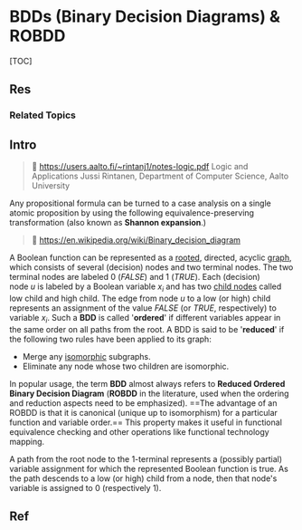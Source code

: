# BDDs (Binary Decision Diagrams) & ROBDD

[TOC]



## Res
### Related Topics



## Intro
> 📖 https://users.aalto.fi/~rintanj1/notes-logic.pdf
> Logic and Applications Jussi Rintanen, Department of Computer Science, Aalto University

Any propositional formula can be turned to a case analysis on a single atomic proposition by using the following equivalence-preserving transformation (also known as **Shannon expansion**.)

> 🔗 https://en.wikipedia.org/wiki/Binary_decision_diagram

A Boolean function can be represented as a [rooted](https://en.wikipedia.org/wiki/Rooted_graph "Rooted graph"), directed, acyclic [graph](https://en.wikipedia.org/wiki/Graph_theory "Graph theory"), which consists of several (decision) nodes and two terminal nodes. The two terminal nodes are labeled 0 ($FALSE$) and 1 ($TRUE$). Each (decision) node $u$ is labeled by a Boolean variable $x_i$ and has two [child nodes](https://en.wikipedia.org/wiki/Child_node "Child node") called low child and high child. The edge from node $u$ to a low (or high) child represents an assignment of the value $FALSE$ (or $TRUE$, respectively) to variable $x_i$. Such a **BDD** is called '**ordered**' if different variables appear in the same order on all paths from the root. A BDD is said to be '**reduced**' if the following two rules have been applied to its graph:
- Merge any [isomorphic](https://en.wikipedia.org/wiki/Graph_isomorphism "Graph isomorphism") subgraphs.
- Eliminate any node whose two children are isomorphic.

In popular usage, the term **BDD** almost always refers to **Reduced Ordered Binary Decision Diagram** (**ROBDD** in the literature, used when the ordering and reduction aspects need to be emphasized). ==The advantage of an ROBDD is that it is canonical (unique up to isomorphism) for a particular function and variable order.== This property makes it useful in functional equivalence checking and other operations like functional technology mapping.

A path from the root node to the 1-terminal represents a (possibly partial) variable assignment for which the represented Boolean function is true. As the path descends to a low (or high) child from a node, then that node's variable is assigned to 0 (respectively 1).



## Ref
[Binary Decision Diagrams: An Algorithmic Basis for Symbolic Model Checking -- Randal E. Bryant1]: https://www.cs.cmu.edu/~bryant/pubdir/hmc-bdd18.pdf

